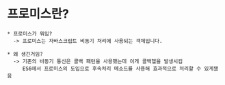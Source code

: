프로미스란?
======

    * 프로미스가 뭐임?
      -> 프로미스는 자바스크립트 비동기 처리에 사용되는 객체입니다.

    * 왜 생긴거임?
      -> 기존의 비동기 통신은 콜백 패턴을 사용했는데 이게 콜백헬을 발생시킴
         ES6에서 프로미스의 도입으로 후속처리 메소드를 사용해 효과적으로 처리할 수 있게됐음




